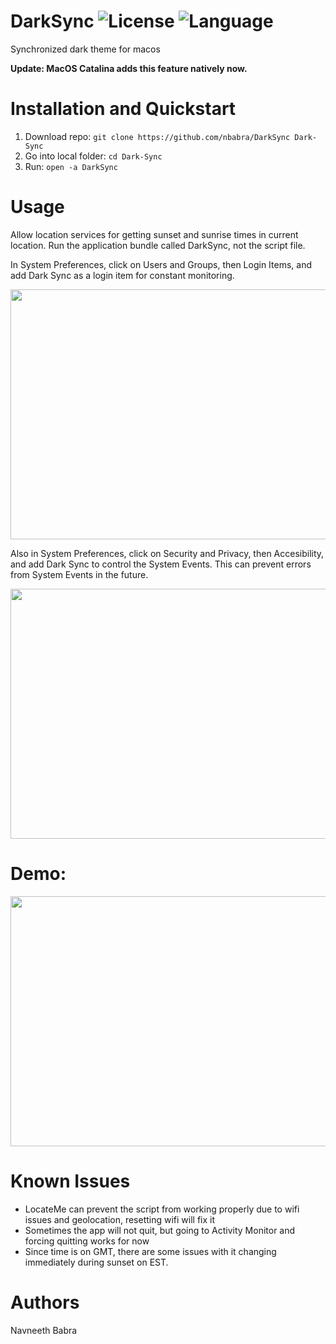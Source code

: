 # DarkSync ![License](https://img.shields.io/apm/l/vim-mode.svg?color=orange) ![Language](https://img.shields.io/github/languages/top/nbabra/DarkSync.svg?color=blue)
Synchronized dark theme for macos

**Update: MacOS Catalina adds this feature natively now.** 

##

# Installation and Quickstart
1. Download repo: `git clone https://github.com/nbabra/DarkSync Dark-Sync`
2. Go into local folder: `cd Dark-Sync`
3. Run: `open -a DarkSync`

# Usage 
Allow location services for getting sunset and sunrise times in current location. 
Run the application bundle called DarkSync, not the script file. 

In System Preferences, click on Users and Groups, then Login Items, and add Dark Sync as a login item for constant monitoring. 

<p align="center">
  <img src="./img/tutorial.gif" width="600" height="400" />
</p>

Also in System Preferences, click on Security and Privacy, then Accesibility, and add Dark Sync to control the System Events. This can prevent errors from System Events in the future.

<p align="center">
  <img src="./img/tutorial-2.gif" width="600" height="400" />
</p>

# Demo:

<p align="center">
  <img src="./img/demo.gif" width="640" height="400" />
</p>

# Known Issues
* LocateMe can prevent the script from working properly due to wifi issues and geolocation, resetting wifi will fix it
* Sometimes the app will not quit, but going to Activity Monitor and forcing quitting works for now
* Since time is on GMT, there are some issues with it changing immediately during sunset on EST.

# Authors
Navneeth Babra

